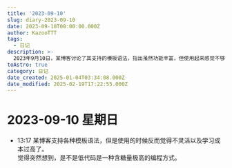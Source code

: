 ```yaml
---
title: '2023-09-10'
slug: diary-2023-09-10
date: 2023-09-10T00:00:00.000Z
author: KazooTTT
tags:
  - 日记
description: >-
  2023年9月10日，某博客讨论了其支持的模板语法，指出虽然功能丰富，但使用起来感觉不够灵活且学习成本较高。文章中提出疑问，低代码是否是一种高效但可能过于简化的编程方式。
toAstro: true
category: 日记
date_created: 2025-01-04T03:34:08.000Z
date_modified: 2025-02-19T17:22:55.000Z
---
```


# 2023-09-10 星期日

- 13:17 某博客支持各种模板语法，但是使用的时候反而觉得不灵活以及学习成本过高了。<br>觉得突然想到，是不是低代码是一种含糖量极高的编程方式。<br>
